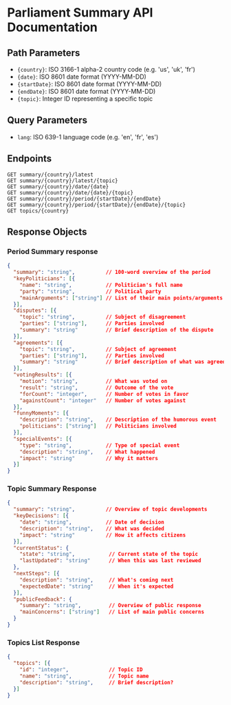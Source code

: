 # Parliament Summary API Documentation

## Path Parameters

- `{country}`: ISO 3166-1 alpha-2 country code (e.g. 'us', 'uk', 'fr')
- `{date}`: ISO 8601 date format (YYYY-MM-DD)
- `{startDate}`: ISO 8601 date format (YYYY-MM-DD)
- `{endDate}`: ISO 8601 date format (YYYY-MM-DD)
- `{topic}`: Integer ID representing a specific topic

## Query Parameters

- `lang`: ISO 639-1 language code (e.g. 'en', 'fr', 'es')

## Endpoints

```
GET summary/{country}/latest
GET summary/{country}/latest/{topic}
GET summary/{country}/date/{date}
GET summary/{country}/date/{date}/{topic}
GET summary/{country}/period/{startDate}/{endDate}
GET summary/{country}/period/{startDate}/{endDate}/{topic}
GET topics/{country}
```

## Response Objects

### Period Summary response

```json
{
  "summary": "string",          // 100-word overview of the period
  "keyPoliticians": [{
    "name": "string",           // Politician's full name
    "party": "string",          // Political party
    "mainArguments": ["string"] // List of their main points/arguments
  }],
  "disputes": [{
    "topic": "string",          // Subject of disagreement
    "parties": ["string"],      // Parties involved
    "summary": "string"         // Brief description of the dispute
  }],
  "agreements": [{
    "topic": "string",          // Subject of agreement
    "parties": ["string"],      // Parties involved
    "summary": "string"         // Brief description of what was agreed
  }],
  "votingResults": [{
    "motion": "string",         // What was voted on
    "result": "string",         // Outcome of the vote
    "forCount": "integer",      // Number of votes in favor
    "againstCount": "integer"   // Number of votes against
  }],
  "funnyMoments": [{
    "description": "string",    // Description of the humorous event
    "politicians": ["string"]   // Politicians involved
  }],
  "specialEvents": [{
    "type": "string",           // Type of special event
    "description": "string",    // What happened
    "impact": "string"          // Why it matters
  }]
}
```

### Topic Summary Response

```json
{
  "summary": "string",          // Overview of topic developments
  "keyDecisions": [{
    "date": "string",           // Date of decision
    "description": "string",    // What was decided
    "impact": "string"          // How it affects citizens
  }],
  "currentStatus": {
    "state": "string",           // Current state of the topic
    "lastUpdated": "string"      // When this was last reviewed
  },
  "nextSteps": [{
    "description": "string",     // What's coming next
    "expectedDate": "string"     // When it's expected
  }],
  "publicFeedback": {
    "summary": "string",         // Overview of public response
    "mainConcerns": ["string"]   // List of main public concerns
  }
}
```

### Topics List Response

```json
{
  "topics": [{
    "id": "integer",             // Topic ID
    "name": "string",            // Topic name
    "description": "string",     // Brief description?
  }]
}
```
